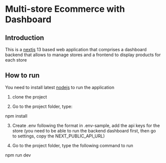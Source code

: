 # Multi-store Ecommerce with Dashboard

## Introduction

This is a [nextjs](https://nextjs.org/) 13 based web application that comprises a dashboard backend that allows to manage stores and a frontend to display products for each store

## How to run

You need to install latest [nodejs](https://nodejs.org/en) to run the application

1. clone the project

2. Go to the project folder, type:

npm install

3. Create .env following the format in .env-sample, add the api keys for the store (you need to be able to run the backend dashboard first, then go to settings, copy the NEXT_PUBLIC_API_URL)

4. Go to the project folder, type the following command to run

npm run dev
